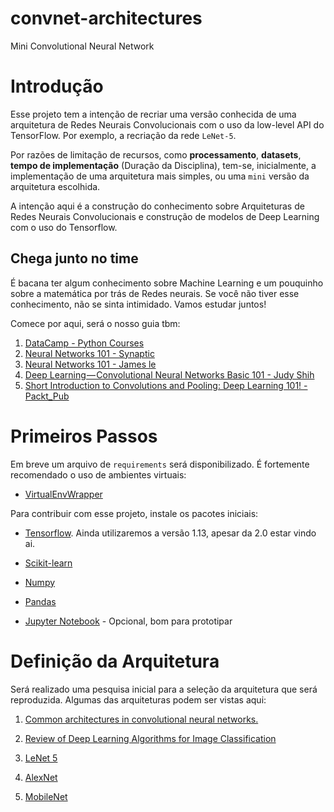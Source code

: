 # convnet-architectures
Mini Convolutional Neural Network


# Introdução

Esse projeto tem a intenção de recriar uma versão conhecida de uma arquitetura de Redes Neurais Convolucionais com o uso da low-level API do TensorFlow. Por exemplo, a recriação da rede `LeNet-5`. 

Por razões de limitação de recursos, como **processamento**, **datasets**, **tempo de implementação** (Duração da Disciplina), tem-se, inicialmente, a implementação de uma arquitetura mais simples, ou uma `mini` versão da arquitetura escolhida. 

A intenção aqui é a construção do conhecimento sobre Arquiteturas de Redes Neurais Convolucionais e construção de modelos de Deep Learning com o uso do Tensorflow.

## Chega junto no time

É bacana ter algum conhecimento sobre Machine Learning e um pouquinho sobre a matemática por trás de Redes neurais. Se você não tiver esse conhecimento, não se sinta intimidado. Vamos estudar juntos!

Comece por aqui, será o nosso guia tbm: 

1) [DataCamp - Python Courses](https://www.datacamp.com/courses/tech:python/topic:machine_learning)
2) [Neural Networks 101 - Synaptic](https://github.com/cazala/synaptic/wiki/Neural-Networks-101)
3) [Neural Networks 101 - James le](https://medium.com/cracking-the-data-science-interview/neural-networks-101-ee21cd508499)
4) [Deep Learning — Convolutional Neural Networks Basic 101 - Judy Shih](https://medium.com/@judyshih318/deep-learning-convolutional-neural-networks-basic-101-6f32e219e78f)
5) [Short Introduction to Convolutions and Pooling: Deep Learning 101! - Packt_Pub](https://medium.com/analytics-vidhya/deep-learning-methods-1700548a3093)


# Primeiros Passos

Em breve um arquivo de `requirements` será disponibilizado. É fortemente recomendado o uso de ambientes virtuais: 

- [VirtualEnvWrapper](https://virtualenvwrapper.readthedocs.io/en/latest/install.html)

Para contribuir com esse projeto, instale os pacotes iniciais:

- [Tensorflow](https://www.tensorflow.org/). Ainda utilizaremos a versão 1.13, apesar da 2.0 estar vindo ai. 

- [Scikit-learn](https://scikit-learn.org/stable/)

- [Numpy](https://www.scipy.org/scipylib/download.html)

- [Pandas](http://pandas.pydata.org/pandas-docs/stable/)

- [Jupyter Notebook](https://jupyter.org/install) - Opcional, bom para prototipar

# Definição da Arquitetura

Será realizado uma pesquisa inicial para a seleção da arquitetura que será reproduzida. Algumas das arquiteturas podem ser vistas aqui: 

1) [Common architectures in convolutional neural networks.](https://www.jeremyjordan.me/convnet-architectures/)

2) [Review of Deep Learning Algorithms for Image Classification](https://medium.com/zylapp/review-of-deep-learning-algorithms-for-image-classification-5fdbca4a05e2)

3) [LeNet 5](https://engmrk.com/lenet-5-a-classic-cnn-architecture/)

4) [AlexNet](https://papers.nips.cc/paper/4824-imagenet-classification-with-deep-convolutional-neural-networks.pdf)

5) [MobileNet](https://arxiv.org/abs/1704.04861)
